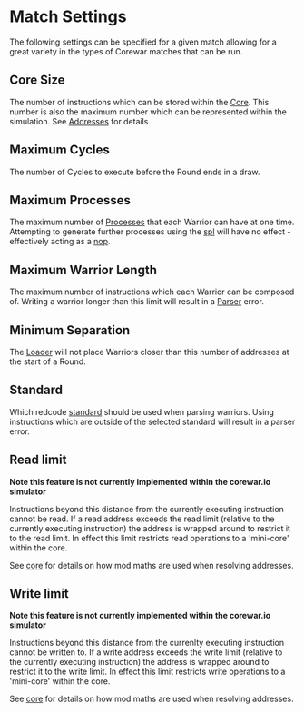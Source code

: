 # Match Settings

The following settings can be specified for a given match allowing for a great variety in the types of Corewar matches that can be run.

## Core Size

The number of instructions which can be stored within the [Core](core).  This number is also the maximum number which can be represented within the simulation.  See [Addresses](core#addresses) for details.

## Maximum Cycles

The number of Cycles to execute before the Round ends in a draw.

## Maximum Processes

The maximum number of [Processes](processes) that each Warrior can have at one time.  Attempting to generate further processes using the [spl](../redcode/opcodes#spl_split) will have no effect - effectively acting as a [nop](../redcode/opcodes#nop_no_operation).

## Maximum Warrior Length

The maximum number of instructions which each Warrior can be composed of.  Writing a warrior longer than this limit will result in a [Parser](../redcode/parser) error.

## Minimum Separation

The [Loader](loader) will not place Warriors closer than this number of addresses at the start of a Round.

## Standard

Which redcode [standard](../redcode/#standards) should be used when parsing warriors. Using instructions which are outside of the selected standard will result in a parser error.

## Read limit

**Note this feature is not currently implemented within the corewar.io simulator**

Instructions beyond this distance from the currently executing instruction cannot be read.  If a read address exceeds the read limit (relative to the currently executing instruction) the address is wrapped around to restrict it to the read limit.  In effect this limit restricts read operations to a 'mini-core' within the core.

See [core](core) for details on how mod maths are used when resolving addresses.

## Write limit

**Note this feature is not currently implemented within the corewar.io simulator**

Instructions beyond this distance from the currenlty executing instruction cannot be written to.  If a write address exceeds the write limit (relative to the currently executing instruction) the address is wrapped around to restrict it to the write limit.  In effect this limit restricts write operations to a 'mini-core' within the core.

See [core](core) for details on how mod maths are used when resolving addresses.
